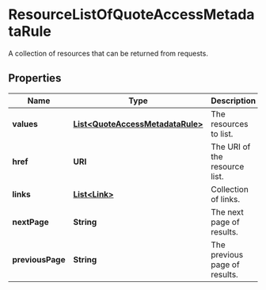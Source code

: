 

# ResourceListOfQuoteAccessMetadataRule

A collection of resources that can be returned from requests.

## Properties

Name | Type | Description | Notes
------------ | ------------- | ------------- | -------------
**values** | [**List&lt;QuoteAccessMetadataRule&gt;**](QuoteAccessMetadataRule.md) | The resources to list. | 
**href** | **URI** | The URI of the resource list. |  [optional]
**links** | [**List&lt;Link&gt;**](Link.md) | Collection of links. |  [optional]
**nextPage** | **String** | The next page of results. |  [optional]
**previousPage** | **String** | The previous page of results. |  [optional]



